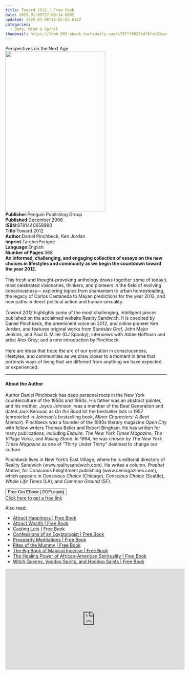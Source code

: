 ```yaml
---
title: Toward 2012 | Free Book
date: 2025-01-05T17:00:14.880Z
updated: 2025-01-06T16:02:02.634Z
categories:
  - Body, Mind & Spirit
thumbnail: https://thmb-001-ebook.techidaily.com/c797ff8023b4f8fab23aec0020c12b12677801b8f49560dbfa6d04a883c717a1.jpg
---
```

<main id="book-container">
  <div class="flex flex-col">
    <div class="book-brief flex-1 py-6 px-4 sm:p-6 md:py-10 md:px-8">
      <!-- brief-->
      <div class="book-brief-main">Perspectives on the Next Age</div>
    </div>
    <div
      class="book-meta-info flex-1 grid gap-4 col-start-1 col-end-3 row-start-1 sm:mb-6 sm:grid-cols-4 lg:gap-6 lg:col-start-2 lg:row-end-6 lg:row-span-6 lg:mb-0"
    >
      <div
        class="book-meta-info-left place-content-center mt-4 p-4 text-sm leading-6 col-start-2 col-span-2 dark:text-slate-400"
      >
        <img
          class="w-full h-500 object-cover rounded-lg sm:h-255 sm:col-span-2 lg:col-span-full"
          src="https://img-001-ebook.techidaily.com/df82cfc8c99e7a22131bcd5ec7f4a4b086a7cc850b8ba09b3313748cc713b390.jpg"
          alt=""
          width="312"
          height="500"
        />
      </div>
      <div
        class="book-meta-info-right mt-2 col-start-1 row-start-2 col-span-3 self-center"
      >
        <!-- meta data  -->
        <div class="flex flex-col px-4 md:px-8">
          <div class="flex-1">
            <strong>Publisher</strong>:<span class="px-2"
              >Penguin Publishing Group</span
            >
          </div>
          <div class="flex-1">
            <strong>Published</strong>:<span class="px-2">December 2008</span>
          </div>
          <div class="flex-1">
            <strong>ISBN</strong>:<span class="px-2">9781440658990</span>
          </div>
          <div class="flex-1">
            <strong>Title</strong>:<span class="px-2">Toward 2012</span>
          </div>
          <div class="flex-1">
            <strong>Author</strong>:<span class="px-2"
              >Daniel Pinchbeck; Ken Jordan</span
            >
          </div>
          <div class="flex-1">
            <strong>Imprint</strong>:<span class="px-2">TarcherPerigee</span>
          </div>
          <div class="flex-1">
            <strong>Language</strong>:<span class="px-2">English</span>
          </div>
          <div class="flex-1">
            <strong>Number of Pages</strong>:<span class="px-2">368</span>
          </div>
        </div>
      </div>
    </div>
    <div class="book-description flex-1 py-6 px-4 sm:p-6 md:py-10 md:px-8">
      <div class="book-description-main">
        <div accordion-content="" id="description">
          <b
            >An informed, challenging, and engaging collection of essays on the
            new choices in lifestyles and community as we begin the countdown
            toward the year 2012.</b
          ><br /><br />
          This fresh and thought-provoking anthology draws together some of
          today’s most celebrated visionaries, thinkers, and pioneers in the
          field of evolving consciousness— exploring topics from shamanism to
          urban homesteading, the legacy of Carlos Castaneda to Mayan
          predictions for the year 2012, and new paths in direct political
          action and human sexuality.<br /><br />
          <i>Toward 2012</i> highlights some of the most challenging,
          intelligent pieces published on the acclaimed website Reality
          Sandwich. It is coedited by Daniel Pinchbeck, the preeminent voice on
          2012, and online pioneer Ken Jordan, and features original works from
          Stanislav Grof, John Major Jenkins, and Paul D. Miller (DJ Spooky);
          interviews with Abbie Hoffman and artist Alex Grey; and a new
          introduction by Pinchbeck.<br /><br />
          Here are ideas that trace the arc of our evolution in consciousness,
          lifestyles, and communities as we draw closer to a moment in time that
          portends ways of living that are different from anything we have
          expected or experienced.
        </div>
        <div class="accordion-fader"></div>
      </div>
    </div>
    <div class="book-excerpts flex-1 py-6 px-4 sm:p-6 md:py-10 md:px-8">
      <!-- excerpts-->
      <div class="book-excerpts-main">
        <hr />
        <h4 class="placeholder placeholder-heading">
          <span>About the Author</span>
        </h4>
        <p>
          Author Daniel Pinchbeck has deep personal roots in the New York
          counterculture of the 1950s and 1960s. His father was an abstract
          painter, and his mother, Joyce Johnson, was a member of the Beat
          Generation and dated Jack Kerouac as <i>On the Road</i> hit the
          bestseller lists in 1957 (chronicled in Johnson’s bestselling book,
          <i>Minor Characters: A Beat Memoir</i>). Pinchbeck was a founder of
          the 1990s literary magazine <i>Open City</i> with fellow writers
          Thomas Beller and Robert Bingham. He has written for many
          publications, including <i>Esquire</i>,
          <i>The New York Times Magazine</i>, <i>The Village Voice</i>, and
          <i>Rolling Stone</i>. In 1994, he was chosen by The
          <i>New York Times Magazine</i> as one of “Thirty Under Thirty”
          destined to change our culture.
        </p>
        <p>
          Pinchbeck lives in New York’s East Village, where he is editorial
          directory of Reality Sandwich (www.realitysandwich.com). He writes a
          column, <i>Prophet Motive</i>, for Conscious Enlightment publishing
          (www.cemagazines.com), which appears in
          <i>Conscious Choice</i> (Chicago), <i>Conscious Choice</i> (Seattle),
          <i>Whole Life Times</i> (LA), and <i>Common Ground</i> (SF).
        </p>
        <p></p>
      </div>
    </div>
    <div
      class="book-about-author flex-1 py-6 px-4 sm:p-6 md:py-10 md:px-8"
    ></div>
    <div class="book-free-get flex-1 py-6 px-4 sm:p-6 md:py-10 md:px-8">
      <button
        id="btn-free-get"
        class="bg-blue-500 hover:bg-blue-700 text-white font-bold py-2 px-4 rounded"
      >
        Free Get EBook (.PDF/.epub)
      </button>
      <div id="countdown-display" class="px-2 text-lg mt-2"></div>
      <a
        id="free-link"
        class="hidden bg-blue-500 hover:bg-blue-700 text-white font-bold py-2 px-4 rounded"
        href="https://www.ebooks.com/en-us/book/368917/toward-2012/daniel-pinchbeck/"
        target="_blank"
        >Click here to get a free link</a
      >
    </div>
    <script>
      let countdownTime = 0;
      let countdownInterval = null;
      document
        .getElementById('btn-free-get')
        .addEventListener('click', startCountdown);
      function startCountdown() {
        countdownTime = new Date().getTime() + 60000 * 3;
        countdownInterval = setInterval(updateCountdown, 1000);
        document.getElementById('btn-free-get').disabled = true;
        document
          .getElementById('btn-free-get')
          .classList.add('bg-gray-500', 'cursor-not-allowed');
      }
      function updateCountdown() {
        let currentTime = new Date().getTime();
        let timeLeft = countdownTime - currentTime;
        let secondsLeft = Math.floor(timeLeft / 1000);
        document.getElementById('countdown-display').innerHTML =
          `Remaining time: ${secondsLeft} seconds.`;
        if (secondsLeft <= 0) {
          clearInterval(countdownInterval);
          document.getElementById('btn-free-get').classList.add('hidden');
          document.getElementById('free-link').classList.remove('hidden');
          document.getElementById('countdown-display').innerHTML = '';
        }
      }
    </script>
  </div>
</main>

<ins class="adsbygoogle"
      style="display:block"
      data-ad-client="ca-pub-7571918770474297"
      data-ad-slot="8358498916"
      data-ad-format="auto"
      data-full-width-responsive="true"></ins>
    

<span class="atpl-alsoreadstyle">Also read:</span>
<div><ul>
<li><a href="https://novels-ebooks.techidaily.com/210233071-9781612834702-attract-happiness/"><u>Attract Happiness | Free Book</u></a></li>
<li><a href="https://novels-ebooks.techidaily.com/210233070-9781612834719-attract-wealth/"><u>Attract Wealth | Free Book</u></a></li>
<li><a href="https://novels-ebooks.techidaily.com/210233083-9781633411845-casting-lots/"><u>Casting Lots | Free Book</u></a></li>
<li><a href="https://novels-ebooks.techidaily.com/210233072-9781632657442-confessions-of-an-egyptologist/"><u>Confessions of an Egyptologist | Free Book</u></a></li>
<li><a href="https://novels-ebooks.techidaily.com/210233075-9781612834689-prosperity-meditations/"><u>Prosperity Meditations | Free Book</u></a></li>
<li><a href="https://novels-ebooks.techidaily.com/210233076-9780892546909-rites-of-the-mummy/"><u>Rites of the Mummy | Free Book</u></a></li>
<li><a href="https://novels-ebooks.techidaily.com/210233082-9781633412149-the-big-book-of-magical-incense/"><u>The Big Book of Magical Incense | Free Book</u></a></li>
<li><a href="https://novels-ebooks.techidaily.com/210233079-9781612834672-the-healing-power-of-african-american-spirituality/"><u>The Healing Power of African-American Spirituality | Free Book</u></a></li>
<li><a href="https://novels-ebooks.techidaily.com/210233081-9781633411456-witch-queens-voodoo-spirits-and-hoodoo-saints/"><u>Witch Queens, Voodoo Spirits, and Hoodoo Saints | Free Book</u></a></li>
</ul></div>

<!-- affiliate ads begin -->
<iframe width="560" height="315" src="https://www.youtube.com/embed/GyfJUhsz_AY?si=x2HjoLX1B89oEPgZ" title="YouTube video player" frameborder="0" allow="accelerometer; autoplay; clipboard-write; encrypted-media; gyroscope; picture-in-picture; web-share" referrerpolicy="strict-origin-when-cross-origin" allowfullscreen></iframe>
<!-- affiliate ads end -->

